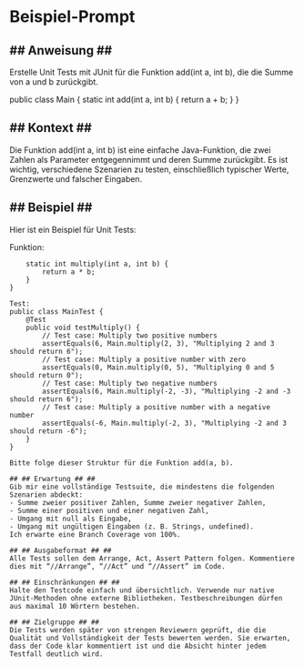 # Beispiel-Prompt

## ## Anweisung ## ##
Erstelle Unit Tests mit JUnit für die Funktion add(int a, int b), die die Summe von a und b zurückgibt.

public class Main {
    static int add(int a, int b) {
      return a + b;
    }
}

## ## Kontext ## ##
Die Funktion add(int a, int b) ist eine einfache Java-Funktion, die zwei Zahlen als Parameter entgegennimmt und deren Summe zurückgibt. Es ist wichtig, verschiedene Szenarien zu testen, einschließlich typischer Werte, Grenzwerte und falscher Eingaben.


## ## Beispiel ## ##
Hier ist ein Beispiel für Unit Tests:

Funktion:
```public class Main {
    static int multiply(int a, int b) {
        return a * b;
    }
}

Test:
public class MainTest {
    @Test
    public void testMultiply() {
        // Test case: Multiply two positive numbers
        assertEquals(6, Main.multiply(2, 3), "Multiplying 2 and 3 should return 6");
        // Test case: Multiply a positive number with zero
        assertEquals(0, Main.multiply(0, 5), "Multiplying 0 and 5 should return 0");
        // Test case: Multiply two negative numbers
        assertEquals(6, Main.multiply(-2, -3), "Multiplying -2 and -3 should return 6");
        // Test case: Multiply a positive number with a negative number
        assertEquals(-6, Main.multiply(-2, 3), "Multiplying -2 and 3 should return -6");
    }
}

Bitte folge dieser Struktur für die Funktion add(a, b).

## ## Erwartung ## ##
Gib mir eine vollständige Testsuite, die mindestens die folgenden Szenarien abdeckt: 
- Summe zweier positiver Zahlen, Summe zweier negativer Zahlen, 
- Summe einer positiven und einer negativen Zahl, 
- Umgang mit null als Eingabe, 
- Umgang mit ungültigen Eingaben (z. B. Strings, undefined).
Ich erwarte eine Branch Coverage von 100%.

## ## Ausgabeformat ## ##
Alle Tests sollen dem Arrange, Act, Assert Pattern folgen. Kommentiere dies mit “//Arrange”, “//Act” und “//Assert” im Code.

## ## Einschränkungen ## ##
Halte den Testcode einfach und übersichtlich. Verwende nur native JUnit-Methoden ohne externe Bibliotheken. Testbeschreibungen dürfen aus maximal 10 Wörtern bestehen.

## ## Zielgruppe ## ##
Die Tests werden später von strengen Reviewern geprüft, die die Qualität und Vollständigkeit der Tests bewerten werden. Sie erwarten, dass der Code klar kommentiert ist und die Absicht hinter jedem Testfall deutlich wird.